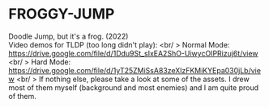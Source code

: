 # FROGGY-JUMP
Doodle Jump, but it's a frog. (2022) <br /> 
Video demos for TLDP (too long didn't play): <br/ >
Normal Mode: https://drive.google.com/file/d/1Ddu9St_sIxEA2ShO-UiwycOIPRizuj6t/view <br/ >
Hard Mode: https://drive.google.com/file/d/1yT25ZMiSsA83zeXlzFKMiKYEpa030jLb/view <br/ >
If nothing else, please take a look at some of the assets. I drew most of them myself (background and most enemies) and I am quite proud of them.
